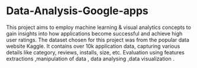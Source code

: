 # Data-Analysis-Google-apps
This project aims to employ machine learning &amp; visual analytics concepts to gain insights into how applications become successful and achieve high user ratings.  The dataset chosen for this project was from the popular data website Kaggle. It contains over 10k application data, capturing various details like category, reviews, installs, size, etc.  Evaluation  using features  extractions ,manipulation of data , data analysing ,data visualization .
